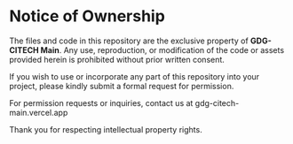 # Notice of Ownership  

The files and code in this repository are the exclusive property of **GDG-CITECH Main**. Any use, reproduction, or modification of the code or assets provided herein is prohibited without prior written consent.  

If you wish to use or incorporate any part of this repository into your project, please kindly submit a formal request for permission.  

For permission requests or inquiries, contact us at gdg-citech-main.vercel.app  

Thank you for respecting intellectual property rights.
